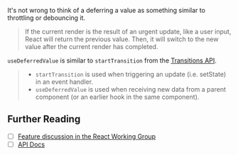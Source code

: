 It's not wrong to think of a deferring a value as something similar to throttling or debouncing it.

> If the current render is the result of an urgent update, like a user input, React will return the previous value. Then, it will switch to the new value after the current render has completed.

`useDeferredValue` is similar to `startTransition` from the [Transitions API](Transitions.md).

> - `startTransition` is used when triggering an update (i.e. setState) in an event handler.
> - `useDeferredValue` is used when receiving new data from a parent component (or an earlier hook in the same component).

## Further Reading

- [ ] [Feature discussion in the React Working Group](https://github.com/reactwg/react-18/discussions/129)
- [ ] [API Docs](https://reactjs.org/docs/hooks-reference.html#usedeferredvalue)
